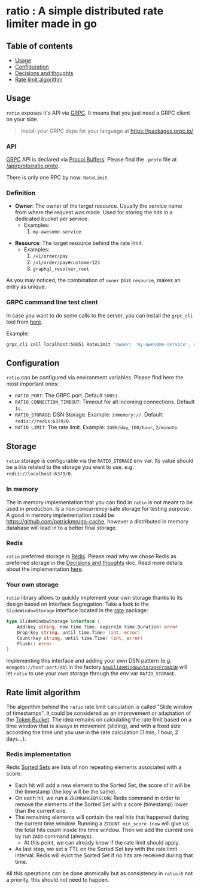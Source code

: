# ratio : A simple distributed rate limiter made in go

## Table of contents

- [Usage](#usage)
- [Configuration](#configuration)
- [Decisions and thoughts](decisions.md)
- [Rate limit algorithm](#rate-limit-algorithm)

## Usage

`ratio` exposes it's API via [GRPC](https://grpc.io/). It means that you just need a GRPC client on your side.
> Install your GRPC deps for your language at https://packages.grpc.io/

### API

[GRPC](https://grpc.io/) API is declared via [Procol Buffers](https://developers.google.com/protocol-buffers/).
Please find the `.proto` file at [/api/proto/ratio.proto](/api/proto/ratio.proto).

There is only one RPC by now: `RateLimit`.

### Definition

- **Owner**: The owner of the target resource. Usually the service name from where  the request was made. 
Used for storing the hits in a dedicated bucket per service. 
  - Examples:
    1. `my-awesome-service`
* **Resource**: The target resource behind the rate limit.
  - Examples:
    1. `/v1/order/pay`
    2. `/v1/order/pay#customer123`
    3. `graphql_resolver_root`
    
As you may noticed, the combination of `owner` plus `resource`, makes an entry as unique.

### GRPC command line test client

In case you want to do some calls to the server, you can install the `grpc_cli` tool from 
[here](https://github.com/grpc/grpc/blob/master/doc/command_line_tool.md). 

Example:

```bash
grpc_cli call localhost:50051 RateLimit "owner: 'my-awesome-service', resource: '/v1/user/register'"
```

## Configuration

`ratio` can be configured via environment variables. Please find here the most important ones:

- `RATIO_PORT`: The GRPC port. Default `50051`.
- `RATIO_CONNECTION_TIMEOUT`: Timeout for all incoming connections. Default `1s`.
- `RATIO_STORAGE`: DSN Storage. Example: `inmemory://`. Default: `redis://redis:6379/0`.
- `RATIO_LIMIT`: The rate limit. Example: `2400/day`, `100/hour`, `2/minute`.

## Storage

`ratio` storage is configurable via the `RATIO_STORAGE` env var. Its value should be a `DSN` related to the storage you
want to use. e.g. `redis://localhost:6379/0`.

### In memory

The In memory implementation that you can find in `ratio` is not meant to be used in production. Is a non concurrency-safe 
storage for testing purpose.
A good in memory implementation could be https://github.com/patrickmn/go-cache, however a distributed in memory database 
will lead in to a better final storage.   

### Redis

`ratio` preferred storage is [Redis](https://redis.io/).
Please read why we chose Redis as preferred storage in the [Decisions and thoughts](decisions.md#storage) doc.
Read more details about the implementation [here](#redis-implementation).

### Your own storage

`ratio` library allows to quickly implement your own storage thanks to its design based on Interface Segregation.
Take a look to the `SlideWindowStorage` interface located in the [rate](/pkg/rate/storage.go) package:

```go
type SlideWindowStorage interface {
	Add(key string, now time.Time, expireIn time.Duration) error
	Drop(key string, until time.Time) (int, error)
	Count(key string, until time.Time) (int, error)
	Flush() error
}
```

Implementing this interface and adding your own DSN pattern (e.g. `mongodb://host:port/db`) in the factory 
[`NewSlideWindowStorageFromDSN`](/pkg/rate/factory.go) will let `ratio` to use your own storage through 
the env var `RATIO_STORAGE`.

## Rate limit algorithm

The algorithm behind the `ratio` rate limit calculation is called "Slide window of timestamps". It could be considered 
as an improvement or adaptation of the [Token Bucket](decisions.md#token-bucket).
The idea remains on calculating the rate limit based on a time window that is always in movement (sliding), and with a 
fixed size according the time unit you use in the rate calculation (1 min, 1 hour, 2 days...).

### Redis implementation

Redis [Sorted Sets](https://redis.io/topics/data-types#sorted-sets) are lists of non repeating elements associated with 
a score.

- Each hit will add a new element to the Sorted Set, the score of it will be the timestamp (the key will be the same).
- On each hit, we run a `ZREMRANGEBYSCORE` Redis command in order to remove the elements of the Sorted Set with a 
  score (timestamp) lower than the current one.
- The remaining elements will contain the real hits that happened during the current time window. Running a `ZCOUNT min_score (now` 
  will give us the total hits count inside the time window. Then we add the current one by run `ZADD` command (always).
    - At this point, we can already know if the rate limit should apply.
- As last step, we set a TTL on the Sorted Set key with the rate limit interval. Redis will evict the Sorted Set if no 
  hits are received during that time.
  
All this operations can be done atomically but as consistency in `ratio` is not a priority, this should not need to happen. 
  